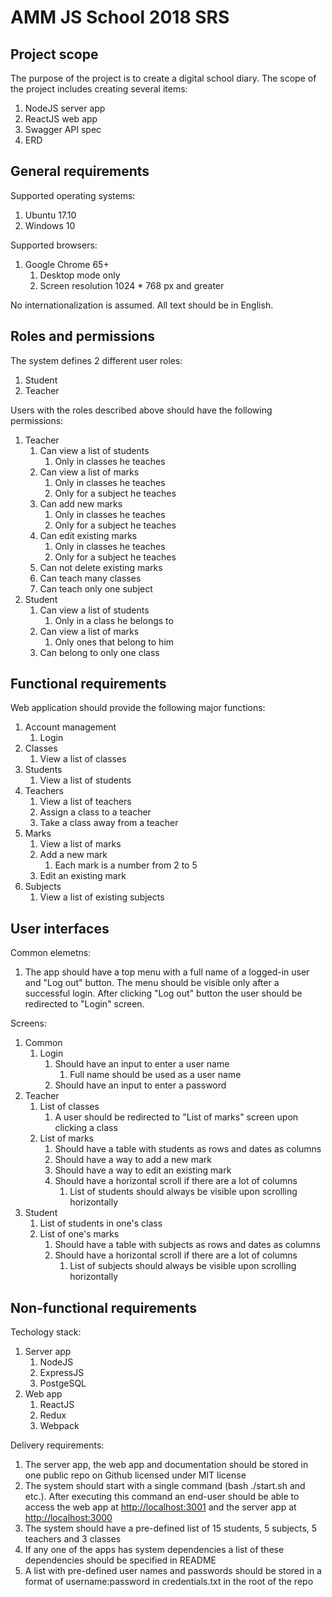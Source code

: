 # AMM JS School 2018 SRS

## Project scope

The purpose of the project is to create a digital school diary.
The scope of the project includes creating several items:

1. NodeJS server app
2. ReactJS web app
3. Swagger API spec
4. ERD

## General requirements

Supported operating systems:

1. Ubuntu 17.10
2. Windows 10

Supported browsers:

1. Google Chrome 65+
    1. Desktop mode only
    2. Screen resolution 1024 * 768 px and greater

No internationalization is assumed. All text should be in English.

## Roles and permissions

The system defines 2 different user roles:

1. Student
2. Teacher

Users with the roles described above should have the following permissions:

1. Teacher
    1. Can view a list of students
        1. Only in classes he teaches
    2. Can view a list of marks
        1. Only in classes he teaches
        2. Only for a subject he teaches
    3. Can add new marks
        1. Only in classes he teaches
        2. Only for a subject he teaches
    4. Can edit existing marks
        1. Only in classes he teaches
        2. Only for a subject he teaches
    5. Can not delete existing marks
    6. Can teach many classes
    7. Can teach only one subject
2. Student
    1. Can view a list of students
        1. Only in a class he belongs to
    2. Can view a list of marks
        1. Only ones that belong to him
    3. Can belong to only one class

## Functional requirements

Web application should provide the following major functions:

1. Account management
    1. Login
2. Classes
    1. View a list of classes
3. Students
    1. View a list of students
4. Teachers
    1. View a list of teachers
    2. Assign a class to a teacher
    3. Take a class away from a teacher
5. Marks
    1. View a list of marks
    2. Add a new mark
        1. Each mark is a number from 2 to 5
    3. Edit an existing mark
6. Subjects
    1. View a list of existing subjects

## User interfaces

Common elemetns:

1. The app should have a top menu with a full name of a logged-in user and "Log out" button. The menu should be visible only after a successful login. After clicking "Log out" button the user should be redirected to "Login" screen.

Screens:

1. Common
    1. Login
        1. Should have an input to enter a user name
            1. Full name should be used as a user name
        2. Should have an input to enter a password
2. Teacher
    1. List of classes
        1. A user should be redirected to "List of marks" screen upon clicking a class
    2. List of marks
        1. Should have a table with students as rows and dates as columns
        2. Should have a way to add a new mark
        3. Should have a way to edit an existing mark
        4. Should have a horizontal scroll if there are a lot of columns
            1. List of students should always be visible upon scrolling horizontally
3. Student
    1. List of students in one's class
    2. List of one's marks
        1. Should have a table with subjects as rows and dates as columns
        2. Should have a horizontal scroll if there are a lot of columns
            1. List of subjects should always be visible upon scrolling horizontally

## Non-functional requirements

Techology stack:

1. Server app
    1. NodeJS
    2. ExpressJS
    3. PostgeSQL
2. Web app
    1. ReactJS
    2. Redux
    3. Webpack

Delivery requirements:

1. The server app, the web app and documentation should be stored in one public repo on Github licensed under MIT license
2. The system should start with a single command (bash ./start.sh and etc.). After executing this command an end-user should be able to access the web app at [http://localhost:3001](http://localhost:3001/) and the server app at [http://localhost:3000](http://localhost:3000/)
3. The system should have a pre-defined list of 15 students, 5 subjects, 5 teachers and 3 classes
4. If any one of the apps has system dependencies a list of these dependencies should be specified in README
5. A list with pre-defined user names and passwords should be stored in a format of username:password in credentials.txt in the root of the repo
